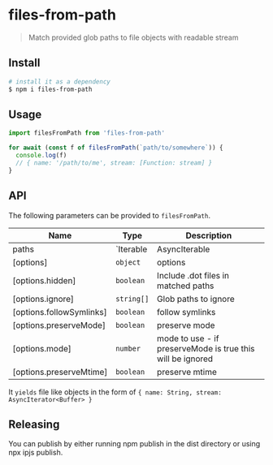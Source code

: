 # files-from-path

> Match provided glob paths to file objects with readable stream

## Install

```sh
# install it as a dependency
$ npm i files-from-path
```

## Usage

```js
import filesFromPath from 'files-from-path'

for await (const f of filesFromPath(`path/to/somewhere`)) {
  console.log(f)
  // { name: '/path/to/me', stream: [Function: stream] }
}
```

## API

The following parameters can be provided to `filesFromPath`.

| Name | Type | Description |
|------|------|-------------|
| paths | `Iterable<string> | AsyncIterable<string> | string` | File system path(s) to glob from |
| [options] | `object` | options |
| [options.hidden] | `boolean` | Include .dot files in matched paths |
| [options.ignore] | `string[]` | Glob paths to ignore |
| [options.followSymlinks] | `boolean` | follow symlinks |
| [options.preserveMode] | `boolean` | preserve mode |
| [options.mode] | `number` | mode to use - if preserveMode is true this will be ignored |
| [options.preserveMtime] | `boolean` | preserve mtime |

It `yields` file like objects in the form of `{ name: String, stream: AsyncIterator<Buffer> }`

## Releasing

You can publish by either running npm publish in the dist directory or using npx ipjs publish.
